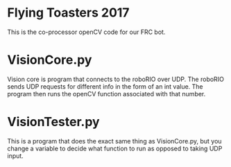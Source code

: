 # Flying Toasters 2017
This is the co-processor openCV code for our FRC bot.

# VisionCore.py
Vision core is program that connects to the roboRIO over UDP. The roboRIO sends UDP requests for different info in the form of an int value. The program then runs the openCV function associated with that number.

# VisionTester.py
This is a program that does the exact same thing as VisionCore.py, but you change a variable to decide what function to run as opposed to taking UDP input.
